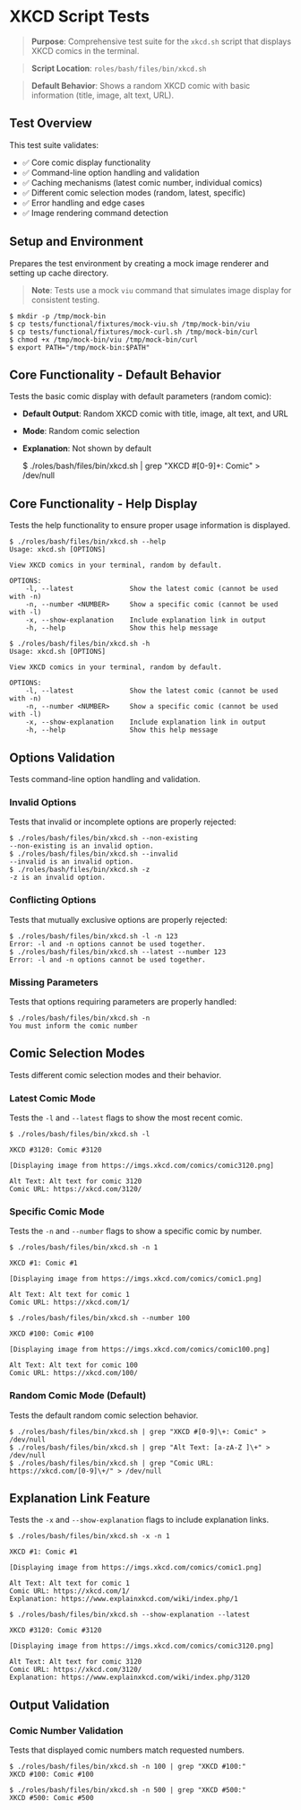 # XKCD Script Tests

> **Purpose**: Comprehensive test suite for the `xkcd.sh` script that displays XKCD comics in the terminal.

> **Script Location**: `roles/bash/files/bin/xkcd.sh`

> **Default Behavior**: Shows a random XKCD comic with basic information (title, image, alt text, URL).

## Test Overview

This test suite validates:
- ✅ Core comic display functionality
- ✅ Command-line option handling and validation
- ✅ Caching mechanisms (latest comic number, individual comics)
- ✅ Different comic selection modes (random, latest, specific)
- ✅ Error handling and edge cases
- ✅ Image rendering command detection

## Setup and Environment

Prepares the test environment by creating a mock image renderer and setting up cache directory.

> **Note**: Tests use a mock `viu` command that simulates image display for consistent testing.

	$ mkdir -p /tmp/mock-bin
	$ cp tests/functional/fixtures/mock-viu.sh /tmp/mock-bin/viu
	$ cp tests/functional/fixtures/mock-curl.sh /tmp/mock-bin/curl
	$ chmod +x /tmp/mock-bin/viu /tmp/mock-bin/curl
	$ export PATH="/tmp/mock-bin:$PATH"

## Core Functionality - Default Behavior

Tests the basic comic display with default parameters (random comic):
- **Default Output**: Random XKCD comic with title, image, alt text, and URL
- **Mode**: Random comic selection
- **Explanation**: Not shown by default

	$ ./roles/bash/files/bin/xkcd.sh | grep "XKCD #[0-9]\+: Comic" > /dev/null

## Core Functionality - Help Display

Tests the help functionality to ensure proper usage information is displayed.

	$ ./roles/bash/files/bin/xkcd.sh --help
	Usage: xkcd.sh [OPTIONS]
	
	View XKCD comics in your terminal, random by default.
	
	OPTIONS:
	    -l, --latest              Show the latest comic (cannot be used with -n)
	    -n, --number <NUMBER>     Show a specific comic (cannot be used with -l)
	    -x, --show-explanation    Include explanation link in output
	    -h, --help                Show this help message
	
	$ ./roles/bash/files/bin/xkcd.sh -h
	Usage: xkcd.sh [OPTIONS]
	
	View XKCD comics in your terminal, random by default.
	
	OPTIONS:
	    -l, --latest              Show the latest comic (cannot be used with -n)
	    -n, --number <NUMBER>     Show a specific comic (cannot be used with -l)
	    -x, --show-explanation    Include explanation link in output
	    -h, --help                Show this help message
	
## Options Validation

Tests command-line option handling and validation.

### Invalid Options
Tests that invalid or incomplete options are properly rejected:

	$ ./roles/bash/files/bin/xkcd.sh --non-existing
	--non-existing is an invalid option.
	$ ./roles/bash/files/bin/xkcd.sh --invalid
	--invalid is an invalid option.
	$ ./roles/bash/files/bin/xkcd.sh -z
	-z is an invalid option.

### Conflicting Options
Tests that mutually exclusive options are properly rejected:

	$ ./roles/bash/files/bin/xkcd.sh -l -n 123
	Error: -l and -n options cannot be used together.
	$ ./roles/bash/files/bin/xkcd.sh --latest --number 123
	Error: -l and -n options cannot be used together.

### Missing Parameters
Tests that options requiring parameters are properly handled:

	$ ./roles/bash/files/bin/xkcd.sh -n
	You must inform the comic number

## Comic Selection Modes

Tests different comic selection modes and their behavior.

### Latest Comic Mode

Tests the `-l` and `--latest` flags to show the most recent comic.

	$ ./roles/bash/files/bin/xkcd.sh -l
	
	XKCD #3120: Comic #3120
	
	[Displaying image from https://imgs.xkcd.com/comics/comic3120.png]
	
	Alt Text: Alt text for comic 3120
	Comic URL: https://xkcd.com/3120/
	
### Specific Comic Mode

Tests the `-n` and `--number` flags to show a specific comic by number.

	$ ./roles/bash/files/bin/xkcd.sh -n 1
	
	XKCD #1: Comic #1
	
	[Displaying image from https://imgs.xkcd.com/comics/comic1.png]
	
	Alt Text: Alt text for comic 1
	Comic URL: https://xkcd.com/1/
	
	$ ./roles/bash/files/bin/xkcd.sh --number 100
	
	XKCD #100: Comic #100
	
	[Displaying image from https://imgs.xkcd.com/comics/comic100.png]
	
	Alt Text: Alt text for comic 100
	Comic URL: https://xkcd.com/100/
	
### Random Comic Mode (Default)

Tests the default random comic selection behavior.

	$ ./roles/bash/files/bin/xkcd.sh | grep "XKCD #[0-9]\+: Comic" > /dev/null
	$ ./roles/bash/files/bin/xkcd.sh | grep "Alt Text: [a-zA-Z ]\+" > /dev/null
	$ ./roles/bash/files/bin/xkcd.sh | grep "Comic URL: https://xkcd.com/[0-9]\+/" > /dev/null

## Explanation Link Feature

Tests the `-x` and `--show-explanation` flags to include explanation links.

	$ ./roles/bash/files/bin/xkcd.sh -x -n 1
	
	XKCD #1: Comic #1
	
	[Displaying image from https://imgs.xkcd.com/comics/comic1.png]
	
	Alt Text: Alt text for comic 1
	Comic URL: https://xkcd.com/1/
	Explanation: https://www.explainxkcd.com/wiki/index.php/1
	
	$ ./roles/bash/files/bin/xkcd.sh --show-explanation --latest
	
	XKCD #3120: Comic #3120
	
	[Displaying image from https://imgs.xkcd.com/comics/comic3120.png]
	
	Alt Text: Alt text for comic 3120
	Comic URL: https://xkcd.com/3120/
	Explanation: https://www.explainxkcd.com/wiki/index.php/3120
	
## Output Validation

### Comic Number Validation

Tests that displayed comic numbers match requested numbers.

	$ ./roles/bash/files/bin/xkcd.sh -n 100 | grep "XKCD #100:"
	XKCD #100: Comic #100

	$ ./roles/bash/files/bin/xkcd.sh -n 500 | grep "XKCD #500:"
	XKCD #500: Comic #500
